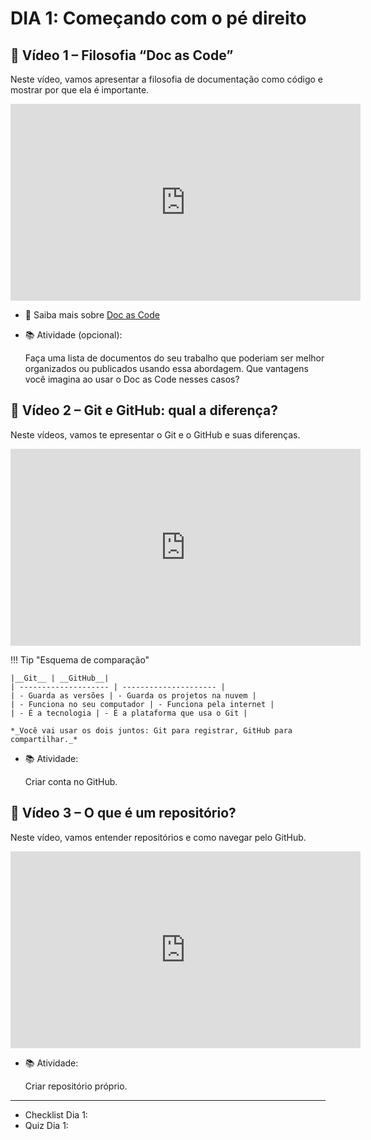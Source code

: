 # DIA 1: Começando com o pé direito

## 🎥 Vídeo 1 – Filosofia “Doc as Code”

Neste vídeo, vamos apresentar a filosofia de documentação como código e mostrar por que ela é importante.

<iframe width="560" height="315" src="https://www.youtube.com/embed/6eqhA2mSYUw?si=rmtV5QvsbpwQBP3f" title="YouTube video player" frameborder="0" allow="accelerometer; autoplay; clipboard-write; encrypted-media; gyroscope; picture-in-picture; web-share" referrerpolicy="strict-origin-when-cross-origin" allowfullscreen></iframe>

- :link: Saiba mais sobre [Doc as Code](https://www.writethedocs.org/guide/docs-as-code/)
- 📚 Atividade (opcional):

    Faça uma lista de documentos do seu trabalho que poderiam ser melhor organizados ou publicados usando essa abordagem. Que vantagens você imagina ao usar o Doc as Code nesses casos?

## 🎥 Vídeo 2 – Git e GitHub: qual a diferença?

Neste vídeos, vamos te epresentar o Git e o GitHub e suas diferenças.

<iframe width="560" height="315" src="https://www.youtube.com/embed/XUpwmoOENCE?si=kH4HGNOLU_QnNw9m" title="YouTube video player" frameborder="0" allow="accelerometer; autoplay; clipboard-write; encrypted-media; gyroscope; picture-in-picture; web-share" referrerpolicy="strict-origin-when-cross-origin" allowfullscreen></iframe>

!!! Tip "Esquema de comparação"

    |__Git__ | __GitHub__|
    | -------------------- | --------------------- |
    | - Guarda as versões | - Guarda os projetos na nuvem |
    | - Funciona no seu computador | - Funciona pela internet |
    | - É a tecnologia | - É a plataforma que usa o Git |

    *_Você vai usar os dois juntos: Git para registrar, GitHub para compartilhar._*


- 📚 Atividade: 
    
    Criar conta no GitHub.

## 🎥 Vídeo 3 – O que é um repositório?

Neste vídeo, vamos entender repositórios e como navegar pelo GitHub.

<iframe width="560" height="315" src="https://www.youtube.com/embed/p3cy-1Gw4kA?si=OF66r9HfNDe_w8vg" title="YouTube video player" frameborder="0" allow="accelerometer; autoplay; clipboard-write; encrypted-media; gyroscope; picture-in-picture; web-share" referrerpolicy="strict-origin-when-cross-origin" allowfullscreen></iframe>

- 📚 Atividade:
    
    Criar repositório próprio.

__________
 - Checklist Dia 1:
 - Quiz Dia 1:
